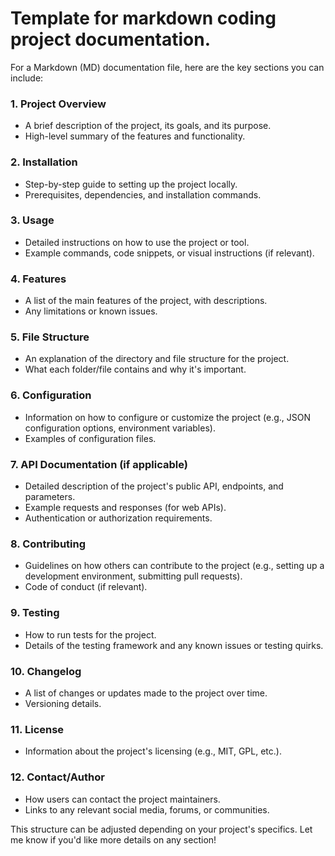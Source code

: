 # Template for markdown coding project documentation.

For a Markdown (MD) documentation file, here are the key sections you can include:

### 1. **Project Overview**

-   A brief description of the project, its goals, and its purpose.
-   High-level summary of the features and functionality.

### 2. **Installation**

-   Step-by-step guide to setting up the project locally.
-   Prerequisites, dependencies, and installation commands.

### 3. **Usage**

-   Detailed instructions on how to use the project or tool.
-   Example commands, code snippets, or visual instructions (if relevant).

### 4. **Features**

-   A list of the main features of the project, with descriptions.
-   Any limitations or known issues.

### 5. **File Structure**

-   An explanation of the directory and file structure for the project.
-   What each folder/file contains and why it's important.

### 6. **Configuration**

-   Information on how to configure or customize the project (e.g., JSON configuration options, environment variables).
-   Examples of configuration files.

### 7. **API Documentation** (if applicable)

-   Detailed description of the project's public API, endpoints, and parameters.
-   Example requests and responses (for web APIs).
-   Authentication or authorization requirements.

### 8. **Contributing**

-   Guidelines on how others can contribute to the project (e.g., setting up a development environment, submitting pull requests).
-   Code of conduct (if relevant).

### 9. **Testing**

-   How to run tests for the project.
-   Details of the testing framework and any known issues or testing quirks.

### 10. **Changelog**

-   A list of changes or updates made to the project over time.
-   Versioning details.

### 11. **License**

-   Information about the project's licensing (e.g., MIT, GPL, etc.).

### 12. **Contact/Author**

-   How users can contact the project maintainers.
-   Links to any relevant social media, forums, or communities.

This structure can be adjusted depending on your project's specifics. Let me know if you'd like more details on any section!
